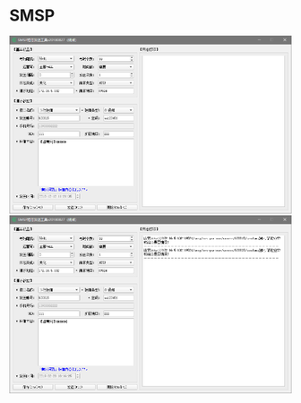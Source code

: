 # SMSP
![短信发送客户端](https://github.com/yaohongyi/picture/blob/master/%E7%9F%AD%E4%BF%A1%E5%8F%91%E9%80%81%E5%AE%A2%E6%88%B7%E7%AB%AF.png)
![请求url不通](https://github.com/yaohongyi/picture/blob/master/Snipaste_2019-02-28_10-17-35.png?raw=true)
